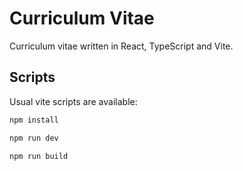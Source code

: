 # Curriculum Vitae


Curriculum vitae written in React, TypeScript and Vite.

## Scripts
Usual vite scripts are available:
```bash
npm install
```
```bash
npm run dev
```
```bash
npm run build
```
